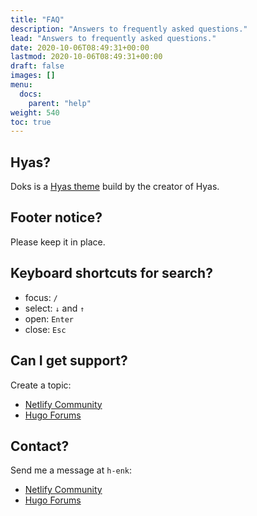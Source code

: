 ```yaml
---
title: "FAQ"
description: "Answers to frequently asked questions."
lead: "Answers to frequently asked questions."
date: 2020-10-06T08:49:31+00:00
lastmod: 2020-10-06T08:49:31+00:00
draft: false
images: []
menu: 
  docs:
    parent: "help"
weight: 540
toc: true
---
```


## Hyas?

Doks is a [Hyas theme](https://gethyas.com/themes/) build by the creator of Hyas.

## Footer notice?

Please keep it in place.

## Keyboard shortcuts for search?

- focus: `/`
- select: `↓` and `↑`
- open: `Enter`
- close: `Esc`

## Can I get support?

Create a topic:

- [Netlify Community](https://community.netlify.com/)
- [Hugo Forums](https://discourse.gohugo.io/)

## Contact?

Send me a message at `h-enk`:

- [Netlify Community](https://community.netlify.com/)
- [Hugo Forums](https://discourse.gohugo.io/)
